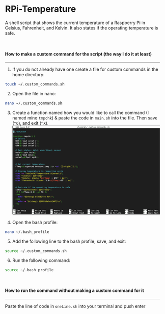 # RPi-Temperature
A shell script that shows the current temperature of a Raspberry Pi in Celsius, Fahrenheit, and Kelvin. It also states if the operating temperature is safe.

<br />

#### How to make a custom command for the script (the way I do it at least)
---
1. If you do not already have one create a file for custom commands in the home directory:
```bash
touch ~/.custom_commands.sh
```

2. Open the file in nano:
```bash
nano ~/.custom_commands.sh
```

3. Create a function named how you would like to call the command (I named mine `tmpchk`) & paste the code in `main.sh` into the file. Then save (`^O`), and exit (`^X`).
![Terminal](/Images/customCommandsImage.png)

4. Open the bash profile:
```bash
nano ~/.bash_profile
```

5. Add the following line to the bash profile, save, and exit:
```bash
source ~/.custom_commands.sh
```

6. Run the following command:
```bash
source ~/.bash_profile
```

<br />

#### How to run the command without making a custom command for it
---
Paste the line of code in `oneLine.sh` into your terminal and push enter
